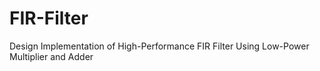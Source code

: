 # FIR-Filter
Design Implementation of High-Performance FIR Filter Using Low-Power Multiplier and Adder
